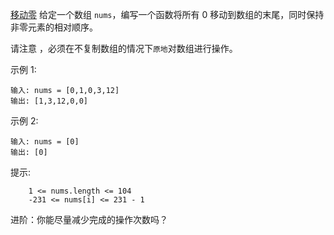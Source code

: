 [移动零](https://leetcode-cn.com/leetbook/read/top-interview-questions-easy/x2ba4i/)
给定一个数组 `nums`，编写一个函数将所有 0 移动到数组的末尾，同时保持非零元素的相对顺序。

请注意 ，必须在不复制数组的情况下`原地`对数组进行操作。

示例 1:

```
输入: nums = [0,1,0,3,12]
输出: [1,3,12,0,0]
```

示例 2:

```
输入: nums = [0]
输出: [0]
```

提示:
```
    1 <= nums.length <= 104
    -231 <= nums[i] <= 231 - 1
```

进阶：你能尽量减少完成的操作次数吗？
